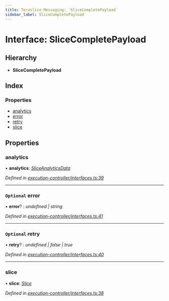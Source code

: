 ```yaml
---
title: Teraslice Messaging: `SliceCompletePayload`
sidebar_label: SliceCompletePayload
---
```


# Interface: SliceCompletePayload

## Hierarchy

* **SliceCompletePayload**

## Index

### Properties

* [analytics](slicecompletepayload.md#analytics)
* [error](slicecompletepayload.md#optional-error)
* [retry](slicecompletepayload.md#optional-retry)
* [slice](slicecompletepayload.md#slice)

## Properties

###  analytics

• **analytics**: *[SliceAnalyticsData](sliceanalyticsdata.md)*

*Defined in [execution-controller/interfaces.ts:39](https://github.com/terascope/teraslice/blob/0ae31df4/packages/teraslice-messaging/src/execution-controller/interfaces.ts#L39)*

___

### `Optional` error

• **error**? : *undefined | string*

*Defined in [execution-controller/interfaces.ts:41](https://github.com/terascope/teraslice/blob/0ae31df4/packages/teraslice-messaging/src/execution-controller/interfaces.ts#L41)*

___

### `Optional` retry

• **retry**? : *undefined | false | true*

*Defined in [execution-controller/interfaces.ts:40](https://github.com/terascope/teraslice/blob/0ae31df4/packages/teraslice-messaging/src/execution-controller/interfaces.ts#L40)*

___

###  slice

• **slice**: *[Slice](slice.md)*

*Defined in [execution-controller/interfaces.ts:38](https://github.com/terascope/teraslice/blob/0ae31df4/packages/teraslice-messaging/src/execution-controller/interfaces.ts#L38)*
